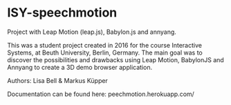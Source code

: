 # ISY-speechmotion
Project with Leap Motion (leap.js), Babylon.js and annyang.

This was a student project created in 2016 for the course Interactive Systems, at Beuth University, Berlin, Germany.
The main goal was to discover the possibilities and drawbacks using Leap Motion, BabylonJS and Annyang to create a 3D demo browser application.

Authors: Lisa Bell & Markus Küpper

Documentation can be found here:
peechmotion.herokuapp.com/

